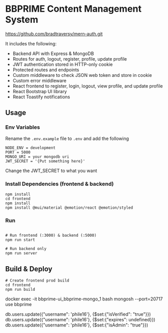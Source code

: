 # BBPRIME Content Management System

https://github.com/bradtraversy/mern-auth.git

It includes the following:

- Backend API with Express & MongoDB
- Routes for auth, logout, register, profile, update profile
- JWT authentication stored in HTTP-only cookie
- Protected routes and endpoints
- Custom middleware to check JSON web token and store in cookie
- Custom error middleware
- React frontend to register, login, logout, view profile, and update profile
- React Bootstrap UI library
- React Toastify notifications

## Usage


### Env Variables

Rename the `.env.example` file to `.env` and add the following

```
NODE_ENV = development
PORT = 5000
MONGO_URI = your mongodb uri
JWT_SECRET = '{Put something here}'
```

Change the JWT_SECRET to what you want

### Install Dependencies (frontend & backend)

```
npm install
cd frontend
npm install
npm install @mui/material @emotion/react @emotion/styled
```

### Run

```

# Run frontend (:3000) & backend (:5000)
npm run start

# Run backend only
npm run server
```

## Build & Deploy

```
# Create frontend prod build
cd frontend
npm run build
```
 

docker exec -it bbprime-ui_bbprime-mongo_1 bash
mongosh --port=20717
use bbprime



db.users.update({"username": 'phile16'}, {$set:{"isVerified": "true"}})
db.users.update({"username": 'phile16'}, {$set:{"expires": undefined}})
db.users.update({"username": 'phile16'}, {$set:{"isAdmin": "true"}})
